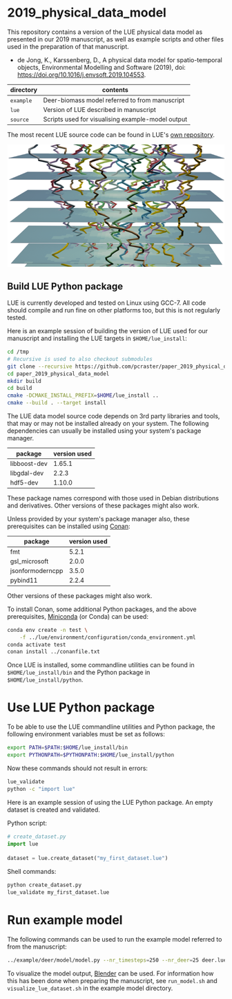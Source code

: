 # 2019_physical_data_model
This repository contains a version of the LUE physical data model as
presented in our 2019 manuscript, as well as example scripts and other
files used in the preparation of that manuscript.

- de Jong, K., Karssenberg, D., A physical data model for spatio-temporal
objects, Environmental Modelling and Software (2019), doi:
https://doi.org/10.1016/j.envsoft.2019.104553.

| directory | contents |
| --------- | -------- |
| `example` | Deer-biomass model referred to from manuscript |
| `lue` | Version of LUE described in manuscript |
| `source` | Scripts used for visualising example-model output |

The most recent LUE source code can be found in LUE's [own
repository](https://github.com/pcraster/lue).

![Deer tracks](deer_tracks.png)


## Build LUE Python package
LUE is currently developed and tested on Linux using GCC-7. All code
should compile and run fine on other platforms too, but this is not
regularly tested.

Here is an example session of building the version of LUE used for our
manuscript and installing the LUE targets in `$HOME/lue_install`:

```bash
cd /tmp
# Recursive is used to also checkout submodules
git clone --recursive https://github.com/pcraster/paper_2019_physical_data_model
cd paper_2019_physical_data_model
mkdir build
cd build
cmake -DCMAKE_INSTALL_PREFIX=$HOME/lue_install ..
cmake --build . --target install
```

The LUE data model source code depends on 3rd party libraries and tools,
that may or may not be installed already on your system. The following
dependencies can usually be installed using your system's package manager.

| package | version used |
| ------- | ------------ |
| libboost-dev | 1.65.1 |
| libgdal-dev | 2.2.3 |
| hdf5-dev | 1.10.0 |

These package names correspond with those used in Debian distributions
and derivatives. Other versions of these packages might also work.

Unless provided by your system's package manager also, these prerequisites
can be installed using [Conan](https://conan.io/):

| package | version used |
| ------- | ------------ |
| fmt | 5.2.1 |
| gsl_microsoft | 2.0.0 |
| jsonformoderncpp | 3.5.0 |
| pybind11 | 2.2.4 |

Other versions of these packages might also work.

To install Conan, some additional Python packages, and the above
prerequisites, [Miniconda](https://docs.conda.io/en/latest/miniconda.html)
(or Conda) can be used:

```bash
conda env create -n test \
    -f ../lue/environment/configuration/conda_environment.yml
conda activate test
conan install ../conanfile.txt
```

Once LUE is installed, some commandline utilities can be found in
`$HOME/lue_install/bin` and the Python package in
`$HOME/lue_install/python`.


# Use LUE Python package
To be able to use the LUE commandline utilities and Python package,
the following environment variables must be set as follows:

```bash
export PATH=$PATH:$HOME/lue_install/bin
export PYTHONPATH=$PYTHONPATH:$HOME/lue_install/python
```

Now these commands should not result in errors:

```bash
lue_validate
python -c "import lue"
```

Here is an example session of using the LUE Python package. An empty
dataset is created and validated.

Python script:
```python
# create_dataset.py
import lue

dataset = lue.create_dataset("my_first_dataset.lue")
```

Shell commands:
```bash
python create_dataset.py
lue_validate my_first_dataset.lue
```


# Run example model
The following commands can be used to run the example model referred to
from the manuscript:

```bash
../example/deer/model/model.py --nr_timesteps=250 --nr_deer=25 deer.lue
```

To visualize the model output, [Blender](https://www.blender.org) can
be used. For information how this has been done when preparing the
manuscript, see `run_model.sh` and `visualize_lue_dataset.sh` in the
example model directory.
